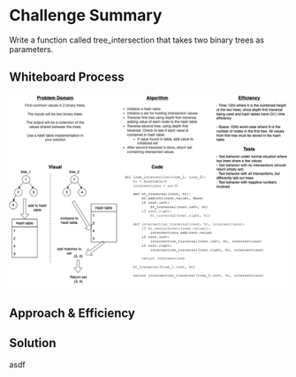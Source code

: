 # Challenge Summary

Write a function called tree_intersection that takes two binary trees as parameters.

## Whiteboard Process

![tree intersection wb](tree_intersection.jpg)

## Approach & Efficiency



## Solution

asdf
